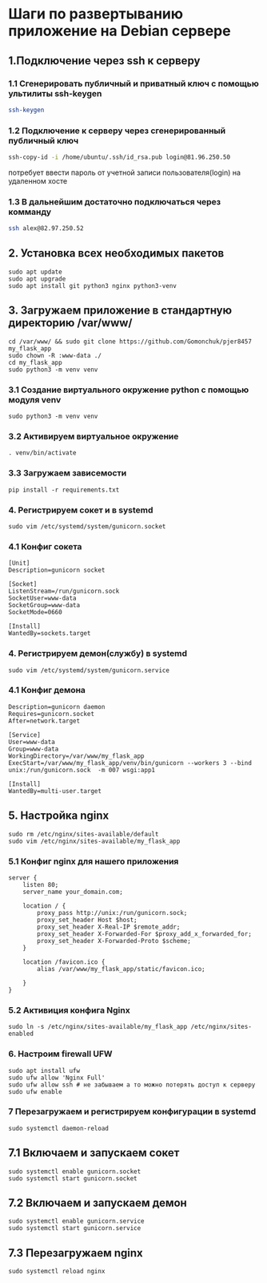 # Шаги по развертыванию приложение на Debian сервере
## 1.Подключение через ssh к серверу
### 1.1 Сгенерировать публичный и приватный ключ с помощью ультилиты ssh-keygen
```bash
ssh-keygen
```
### 1.2 Подключение к серверу через сгенерированный публичный ключ
```bash
ssh-copy-id -i /home/ubuntu/.ssh/id_rsa.pub login@81.96.250.50
```
потребует ввести пароль от учетной записи пользователя(login) на удаленном хосте
### 1.3 В дальнейшим достаточно подключаться через комманду
```bash
ssh alex@82.97.250.52
```
## 2. Установка всех необходимых пакетов
```
sudo apt update
sudo apt upgrade
sudo apt install git python3 nginx python3-venv 
```
## 3. Загружаем приложение в стандартную директорию /var/www/
```
cd /var/www/ && sudo git clone https://github.com/Gomonchuk/pjer8457 my_flask_app 
sudo chown -R :www-data ./
cd my_flask_app
sudo python3 -m venv venv
```
### 3.1 Создание виртуального окружение python с помощью модуля venv
```
sudo python3 -m venv venv
```
### 3.2 Активируем виртуальное окружение
```
. venv/bin/activate
```
### 3.3 Загружаем зависемости
```
pip install -r requirements.txt
```
### 4. Регистрируем сокет и в systemd
```
sudo vim /etc/systemd/system/gunicorn.socket
```
### 4.1 Конфиг сокета
```
[Unit]
Description=gunicorn socket

[Socket]
ListenStream=/run/gunicorn.sock
SocketUser=www-data
SocketGroup=www-data
SocketMode=0660

[Install]
WantedBy=sockets.target
```
### 4. Регистрируем демон(службу) в systemd
```
sudo vim /etc/systemd/system/gunicorn.service
```
### 4.1 Конфиг демона
```
Description=gunicorn daemon
Requires=gunicorn.socket
After=network.target

[Service]
User=www-data
Group=www-data
WorkingDirectory=/var/www/my_flask_app
ExecStart=/var/www/my_flask_app/venv/bin/gunicorn --workers 3 --bind unix:/run/gunicorn.sock  -m 007 wsgi:app1

[Install]
WantedBy=multi-user.target
```
## 5. Настройка nginx
```
sudo rm /etc/nginx/sites-available/default
sudo vim /etc/nginx/sites-available/my_flask_app
```
### 5.1 Конфиг nginx для нашего приложения
```
server {
    listen 80;
    server_name your_domain.com;

    location / {
        proxy_pass http://unix:/run/gunicorn.sock;
        proxy_set_header Host $host;
        proxy_set_header X-Real-IP $remote_addr;
        proxy_set_header X-Forwarded-For $proxy_add_x_forwarded_for;
        proxy_set_header X-Forwarded-Proto $scheme;
    }

    location /favicon.ico {
        alias /var/www/my_flask_app/static/favicon.ico;

    }
}
```
### 5.2 Активиция конфига Nginx
```
sudo ln -s /etc/nginx/sites-available/my_flask_app /etc/nginx/sites-enabled
```
### 6. Настроим firewall UFW
```
sudo apt install ufw
sudo ufw allow 'Nginx Full'
sudo ufw allow ssh # не забываем а то можно потерять доступ к серверу
sudo ufw enable
```
### 7  Перезагружаем и регистрируем конфигурации в systemd
```
sudo systemctl daemon-reload
```
## 7.1 Включаем и запускаем сокет
```
sudo systemctl enable gunicorn.socket
sudo systemctl start gunicorn.socket
```
## 7.2 Включаем и запускаем демон
```
sudo systemctl enable gunicorn.service
sudo systemctl start gunicorn.service
```
## 7.3 Перезагружаем nginx
```
sudo systemctl reload nginx
```
